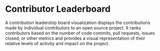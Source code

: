 # Contributor Leaderboard

A contribution leadership board visualization displays the contributions made by individual contributors to an open source project. It ranks contributors based on the number of code commits, pull requests, issues closed, or other metrics and provides a visual representation of their relative levels of activity and impact on the project.

